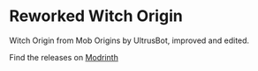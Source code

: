 # Reworked Witch Origin
Witch Origin from Mob Origins by UltrusBot, improved and edited.

Find the releases on [Modrinth](https://modrinth.com/datapack/reworked-witch-origin)
